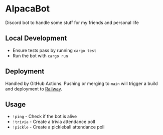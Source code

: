 # AlpacaBot

Discord bot to handle some stuff for my friends and personal life

## Local Development

- Ensure tests pass by running `cargo test`
- Run the bot with `cargo run`

## Deployment

Handled by GitHub Actions. Pushing or merging to `main` will trigger a build and deployment to [Railway](railway.app).

## Usage

- `!ping` - Check if the bot is alive
- `!trivia` - Create a trivia attendance poll
- `!pickle` - Create a pickleball attendance poll
